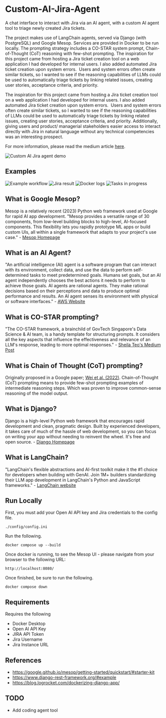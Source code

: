 # Custom-AI-Jira-Agent 
A chat interface to interact with Jira via an AI agent, with a custom AI agent tool to triage newly created Jira tickets.

The project makes use of LangChain agents, served via Django (with PostgreSQL) and Google Mesop. Services are provided in Docker to be run locally. 
The prompting strategy includes a CO-STAR system prompt, Chain-of-Thought (CoT) reasoning with few-shot prompting.
The inspiration for this project came from hosting a Jira ticket creation tool on a web application I had developed for internal users. I also added automated Jira ticket creation upon system errors. 
Users and system errors often create similar tickets, so I wanted to see if the reasoning capabilities of LLMs could be used to automatically triage tickets by linking related issues, creating user stories, acceptance criteria, and priority.

The inspiration for this project came from hosting a Jira ticket creation tool on a web application I had developed for internal users. I also added automated Jira ticket creation upon system errors. 
Users and system errors often create similar tickets, so I wanted to see if the reasoning capabilities of LLMs could be used to automatically triage tickets by linking related issues, creating user stories, acceptance criteria, and priority.
Additionally, giving users and product/ managerial stakeholders easier access to interact directly with Jira in natural language without any technical competencies was an interesting prospect.

For more information, please read the medium article [here](https://medium.com/@ljamesdatascience/custom-ai-jira-agent-google-mesop-django-langchain-agent-co-star-chain-of-thought-cot-and-fb903468bff6). 

![Custom AI Jira agent demo](https://github.com/user-attachments/assets/5d8b0a22-6673-408b-80c8-c1d28a83380a)

## Examples 
![Example workflow](https://github.com/user-attachments/assets/88d1a2eb-e43d-46aa-8b7f-d9f4b5b85eb5)
![Jira result](https://github.com/user-attachments/assets/862c97e8-514b-4936-ae3b-0876f3d6a9db)
![Docker logs](https://github.com/user-attachments/assets/9d3e8777-d4ce-4414-98f6-6a8827246255)
![Tasks in progress](https://github.com/user-attachments/assets/7ecef653-3a08-4534-bbcf-05fb7f93d6cb)


## What is Google Mesop?
Mesop is a relatively recent (2023) Python web framework used at Google for rapid AI app development.
"Mesop provides a versatile range of 30 components, from low-level building blocks to high-level, AI-focused components. 
This flexibility lets you rapidly prototype ML apps or build custom UIs, all within a single framework that adapts to your project's use case." - [Mesop Homepage](https://google.github.io/mesop/)

## What is an AI Agent? 
"An artificial intelligence (AI) agent is a software program that can interact with its environment, collect data, and use the data to perform self-determined tasks to meet predetermined goals.
Humans set goals, but an AI agent independently chooses the best actions it needs to perform to achieve those goals.
AI agents are rational agents. They make rational decisions based on their perceptions and data to produce optimal performance and results.
An AI agent senses its environment with physical or software interfaces." - [AWS Website](https://aws.amazon.com/what-is/ai-agents/)

## What is CO-STAR prompting?
"The CO-STAR framework, a brainchild of GovTech Singapore's Data Science & AI team, is a handy template for structuring prompts.
It considers all the key aspects that influence the effectiveness and relevance of an LLM's response, leading to more optimal responses." - [Sheila Teo's Medium Post](https://towardsdatascience.com/how-i-won-singapores-gpt-4-prompt-engineering-competition-34c195a93d41)

## What is Chain of Thought (CoT) prompting? 
Originally proposed in a Google paper; [Wei et al. (2022)](https://arxiv.org/pdf/2201.11903). Chain-of-Thought (CoT) prompting means to provide few-shot prompting examples of intermediate reasoning steps. 
Which was proven to improve common-sense reasoning of the model output.

## What is Django? 
Django is a high-level Python web framework that encourages rapid development and clean, pragmatic design. 
Built by experienced developers, it takes care of much of the hassle of web development, so you can focus on writing your app without needing to reinvent the wheel. 
It's free and open source. - [Django Homepage](https://www.djangoproject.com/) 

## What is LangChain?
"LangChain's flexible abstractions and AI-first toolkit make it the #1 choice for developers when building with GenAI.
Join 1M+ builders standardizing their LLM app development in LangChain's Python and JavaScript frameworks." - [LangChain website](https://www.langchain.com/langchain)

## Run Locally  
First, you must add your Open AI API key and Jira credentials to the config file.  
```
./config/config.ini
```
Run the following.  
```
docker compose up --build 
```
Once docker is running, to see the Mesop UI - please navigate from your browser to the following URL:  
```
http://localhost:8080/
```
Once finished, be sure to run the following.
```
docker compose down
```

## Requirements  
Requires the following 
* Docker Desktop 
* Open AI API Key 
* JIRA API Token 
* Jira Username 
* Jira Instance URL 

## References 
* https://google.github.io/mesop/getting-started/quickstart/#starter-kit
* https://www.django-rest-framework.org/#example
* https://blog.logrocket.com/dockerizing-django-app/

## TODO 
* Add coding agent tool 
